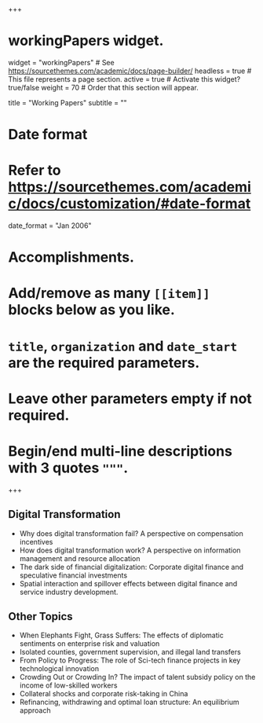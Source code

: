 +++
# workingPapers widget.
widget = "workingPapers"  # See https://sourcethemes.com/academic/docs/page-builder/
headless = true  # This file represents a page section.
active = true  # Activate this widget? true/false
weight = 70  # Order that this section will appear.

title = "Working Papers"
subtitle = ""

# Date format
#   Refer to https://sourcethemes.com/academic/docs/customization/#date-format
date_format = "Jan 2006"

# Accomplishments.
#   Add/remove as many `[[item]]` blocks below as you like.
#   `title`, `organization` and `date_start` are the required parameters.
#   Leave other parameters empty if not required.
#   Begin/end multi-line descriptions with 3 quotes `"""`.

+++

<h2>Digital Transformation</h2>
<ul>
<li>Why does digital transformation fail? A perspective on compensation incentives</li>

<li>How does digital transformation work? A perspective on information management and resource allocation</li>

<li>The dark side of financial digitalization: Corporate digital finance and speculative financial investments</li>

<li>Spatial interaction and spillover effects between digital finance and service industry development.</li>
</ul>

<h2>Other Topics</h2>
<ul>
<li>When Elephants Fight, Grass Suffers: The effects of diplomatic sentiments on enterprise risk and valuation</li>

<li>Isolated counties, government supervision, and illegal land transfers</li>

<li>From Policy to Progress: The role of Sci-tech finance projects in key technological innovation</li>

<li>Crowding Out or Crowding In? The impact of talent subsidy policy on the income of low-skilled workers</li>

<li>Collateral shocks and corporate risk-taking in China</li>

<li>Refinancing, withdrawing and optimal loan structure: An equilibrium approach</li>
</ul>

